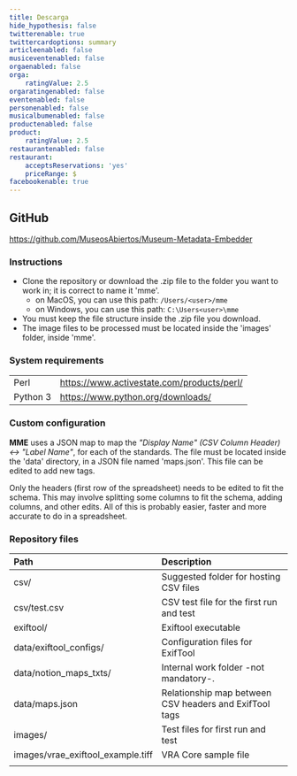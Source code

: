 ```yaml
---
title: Descarga
hide_hypothesis: false
twitterenable: true
twittercardoptions: summary
articleenabled: false
musiceventenabled: false
orgaenabled: false
orga:
    ratingValue: 2.5
orgaratingenabled: false
eventenabled: false
personenabled: false
musicalbumenabled: false
productenabled: false
product:
    ratingValue: 2.5
restaurantenabled: false
restaurant:
    acceptsReservations: 'yes'
    priceRange: $
facebookenable: true
---
```


## GitHub
https://github.com/MuseosAbiertos/Museum-Metadata-Embedder

### Instructions
* Clone the repository or download the .zip file to the folder you want to work in; it is correct to name it 'mme'.
  * on MacOS, you can use this path: <code>/Users/<user\>/mme</code>
  * on Windows, you can use this path: <code>C:\Users\<user\>\mme</code>
* You must keep the file structure inside the .zip file you download.
* The image files to be processed must be located inside the 'images' folder, inside 'mme'.
    
### System requirements
    
|          |                                             |
| -------- | ------------------------------------------- |
| Perl     | https://www.activestate.com/products/perl/  |
| Python 3 | https://www.python.org/downloads/ |

    
### Custom configuration
**MME** uses a JSON map to map the _"Display Name" (CSV Column Header) <-> "Label Name"_, for each of the standards. The file must be located inside the 'data' directory, in a JSON file named 'maps.json'.
This file can be edited to add new tags.

Only the headers (first row of the spreadsheet) needs to be edited to fit the schema. This may involve splitting some columns to fit the schema, adding columns, and other edits. All of this is probably easier, faster and more accurate to do in a spreadsheet.

### Repository files
| Path                              | Description                                                       |
| :-------------------------------- | :---------------------------------------------------------------- |
| csv/                               | Suggested folder for hosting CSV files                     |
| csv/test.csv                      | CSV test file for the first run and test            |
| exiftool/                          | Exiftool executable                                               |
| data/exiftool_configs/             | Configuration files for ExifTool                           |
| data/notion_maps_txts/             | Internal work folder -not mandatory-.                    |
| data/maps.json                    | Relationship map between CSV headers and ExifTool tags |
| images/                            | Test files for first run and test               |
| images/vrae_exiftool_example.tiff | VRA Core sample file                                       |
|                                   |                                                                   |
